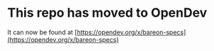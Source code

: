 # This repo has moved to OpenDev

It can now be found at [https://opendev.org/x/bareon-specs](https://opendev.org/x/bareon-specs)
